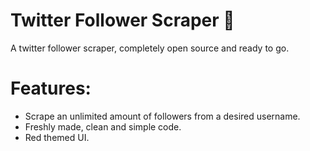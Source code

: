 # Twitter Follower Scraper 🐍
A twitter follower scraper, completely open source and ready to go.

# **Features:**
- Scrape an unlimited amount of followers from a desired username.
- Freshly made, clean and simple code.
- Red themed UI.
